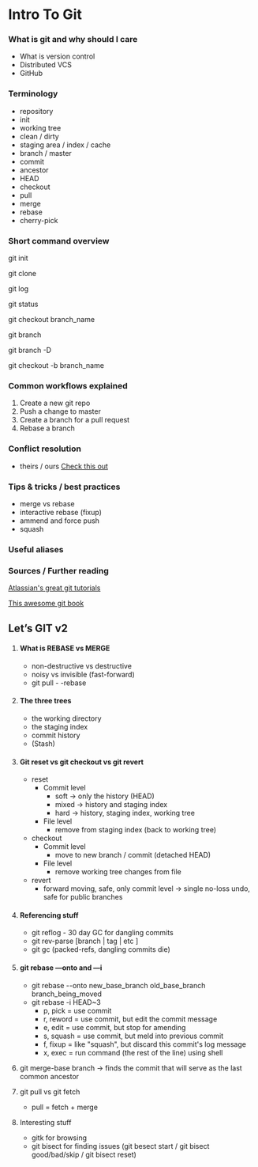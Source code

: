 # Intro To Git

### What is git and why should I care

- What is version control
- Distributed VCS
- GitHub

### Terminology

- repository
- init
- working tree
- clean / dirty
- staging area / index / cache
- branch / master
- commit
- ancestor
- HEAD
- checkout
- pull
- merge
- rebase
- cherry-pick

### Short command overview

git init

git clone

git log

git status

git checkout branch_name

git branch

git branch -D

git checkout -b branch_name


### Common workflows explained

1. Create a new git repo
2. Push a change to master
3. Create a branch for a pull request
4. Rebase a branch

### Conflict resolution

- theirs / ours [Check this out](https://nitaym.github.io/ourstheirs/)

### Tips & tricks / best practices

- merge vs rebase
- interactive rebase (fixup)
- ammend and force push
- squash

### Useful aliases

### Sources / Further reading

[Atlassian's great git tutorials](https://www.atlassian.com/git/tutorials)

[This awesome git book](https://git-scm.com/book/en/v2)


## Let’s GIT v2

1. #### What is REBASE vs MERGE
    - non-destructive vs destructive
    - noisy vs invisible (fast-forward)
    - git pull - -rebase

2. #### The three trees
    - the working directory
    - the staging index
    - commit history
    - (Stash)

4. #### Git reset vs git checkout vs git revert
    - reset 
        - Commit level
            - soft -> only the history (HEAD)
            - mixed -> history and staging index
            - hard -> history, staging index, working tree
        - File level 
            - remove from staging index (back to working tree)
    - checkout
        - Commit level
            - move to new branch / commit (detached HEAD)
        - File level
            - remove working tree changes from file
    - revert
        - forward moving, safe, only commit level -> single no-loss undo, safe for public branches

3. #### Referencing stuff
    - git reflog - 30 day GC for dangling commits
    - git rev-parse [branch | tag | etc ]
    - git gc (packed-refs, dangling commits die)
 
4. #### git rebase —onto and —i 	
    - git rebase --onto new_base_branch old_base_branch branch_being_moved
    - git rebase -i HEAD~3
        - p, pick = use commit
        - r, reword = use commit, but edit the commit message
        - e, edit = use commit, but stop for amending
        - s, squash = use commit, but meld into previous commit
        - f, fixup = like "squash", but discard this commit's log message
        - x, exec = run command (the rest of the line) using shell 

5. git merge-base branch -> finds the commit that will serve as the last common ancestor

6. git pull vs git fetch
    - pull = fetch + merge

7. Interesting stuff
    - gitk for browsing
    - git bisect for finding issues (git besect start / git bisect good/bad/skip / git bisect reset)

